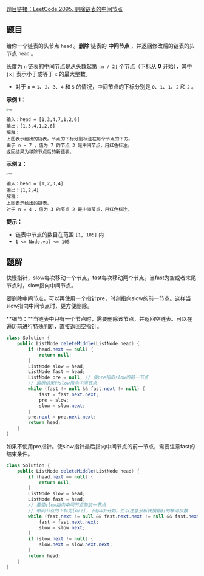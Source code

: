[题目链接：LeetCode.2095. 删除链表的中间节点](https://leetcode-cn.com/problems/delete-the-middle-node-of-a-linked-list/)

## 题目

给你一个链表的头节点 `head` 。**删除** 链表的 **中间节点** ，并返回修改后的链表的头节点 `head` 。

长度为 `n` 链表的中间节点是从头数起第 `⌊n / 2⌋` 个节点（下标从 **0** 开始），其中 `⌊x⌋` 表示小于或等于 `x` 的最大整数。

- 对于 `n` = `1`、`2`、`3`、`4` 和 `5` 的情况，中间节点的下标分别是 `0`、`1`、`1`、`2` 和 `2` 。

**示例 1：**

<img src="https://assets.leetcode.com/uploads/2021/11/16/eg1drawio.png" alt="img" style="zoom:33%;" />

```
输入：head = [1,3,4,7,1,2,6]
输出：[1,3,4,1,2,6]
解释：
上图表示给出的链表。节点的下标分别标注在每个节点的下方。
由于 n = 7 ，值为 7 的节点 3 是中间节点，用红色标注。
返回结果为移除节点后的新链表。 
```

**示例 2：**

<img src="https://assets.leetcode.com/uploads/2021/11/16/eg2drawio.png" alt="img" style="zoom:33%;" />

```
输入：head = [1,2,3,4]
输出：[1,2,4]
解释：
上图表示给出的链表。
对于 n = 4 ，值为 3 的节点 2 是中间节点，用红色标注。
```

**提示：**

- 链表中节点的数目在范围 `[1, 105]` 内
- `1 <= Node.val <= 105`

## 题解

快慢指针，slow每次移动一个节点，fast每次移动两个节点。当fast为空或者末尾节点时，slow指向中间节点。

要删除中间节点，可以再使用一个指针pre，时刻指向slow的前一节点。这样当slow指向中间节点时，更方便删除。

**细节：**当链表中只有一个节点时，需要删除该节点，并返回空链表。可以在遍历前进行特殊判断，直接返回空指针。

```java
class Solution {
    public ListNode deleteMiddle(ListNode head) {
        if (head.next == null) {
            return null;
        }
        ListNode slow = head;
        ListNode fast = head;
        ListNode pre = null; // 使pre指向slow的前一节点
        // 遍历结束时slow指向中间节点
        while (fast != null && fast.next != null) {
            fast = fast.next.next;
            pre = slow;
            slow = slow.next;
        }
        pre.next = pre.next.next;
        return head;
    }
}
```



如果不使用pre指针。使slow指针最后指向中间节点的前一节点，需要注意fast的结束条件。

```java
class Solution {
    public ListNode deleteMiddle(ListNode head) {
        if (head.next == null) {
            return null;
        }
        ListNode slow = head;
        ListNode fast = head;
        // 要使slow指向中间节点的前一节点
        // 中间节点的下标为[n/2]，下标从0开始。所以注意分析快慢指针的移动步数
        while (fast.next != null && fast.next.next != null && fast.next.next.next != null) {
            fast = fast.next.next;
            slow = slow.next;
        }
        if (slow.next != null) {
            slow.next = slow.next.next;
        }
        return head;
    }
}
```

